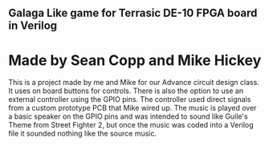 ## Galaga Like game for Terrasic DE-10 FPGA board in Verilog
# Made by Sean Copp and Mike Hickey

This is a project made by me and Mike for our Advance circuit design class. It uses on board buttons for controls. There is also the option to use an external controller using the GPIO pins. The controller used direct signals from a custom prototype PCB that Mike wired up. The music is played over a basic speaker on the GPIO pins and was intended to sound like Guile's Theme from Street Fighter 2, but once the music was coded into a Verilog file it sounded nothing like the source music. 
